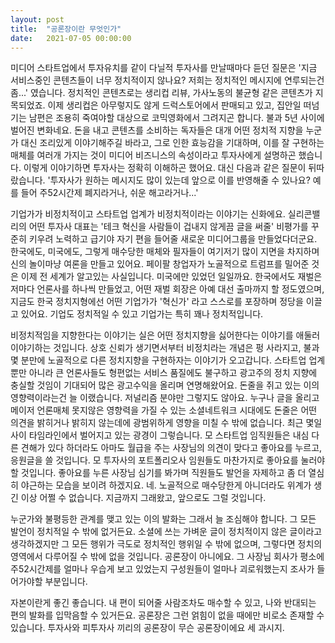 ```yaml
---
layout: post
title:  "공론장이란 무엇인가"
date:   2021-07-05 00:00:00
---
```


미디어 스타트업에서 투자유치를 같이 다닐적 투자사를 만날때마다 듣던 질문은 '지금 서비스중인 콘텐츠들이 너무 정치적이지 않나요? 저희는 정치적인 메시지에 연루되는건 좀...' 였습니다. 정치적인 콘텐츠로는 생리컵 리뷰, 가사노동의 불균형 같은 콘텐츠가 지목되었죠. 이제 생리컵은 아무렇지도 않게 드럭스토어에서 판매되고 있고, 집안일 떠넘기는 남편은 조용히 죽여야할 대상으로 코믹영화에서 그려지곤 합니다. 불과 5년 사이에 벌어진 변화네요. 돈을 내고 콘텐츠를 소비하는 독자들은 대개 어떤 정치적 지향을 누군가 대신 조리있게 이야기해주길 바라고, 그로 인한 효능감을 기대하며, 이를 잘 구현하는 매체를 여러개 가지는 것이 미디어 비즈니스의 속성이라고 투자사에게 설명하곤 했습니다. 이렇게 이야기하면 투자사는 정확히 이해하곤 했어요. 대신 다음과 같은 질문이 뒤따랐습니다. '투자사가 원하는 메시지도 많이 있는데 앞으로 이를 반영해줄 수 있나요? 예를 들어 주52시간제 폐지라거나, 쉬운 해고라거나...'

기업가가 비정치적이고 스타트업 업계가 비정치적이라는 이야기는 신화에요. 실리콘밸리의 어떤 투자사 대표는 '테크 혁신을 사람들이 겁내지 않게끔 글을 써줄' 비평가를 꾸준히 키우려 노력하고 급기야 자기 편을 들어줄 새로운 미디어그룹을 만들었다더군요. 한국에도, 미국에도, 그렇게 매수당한 매체와 필자들이 여기저기 많이 지면을 차지하며 신의 놀이마냥 여론을 만들고 있어요. 페이팔 창업자가 노골적으로 트럼프를 밀어준 것은 이제 전 세계가 알고있는 사실입니다. 미국에만 있었던 일일까요. 한국에서도 재벌은 저마다 언론사를 하나씩 만들었고, 어떤 재벌 회장은 아예 대선 출마까지 할 정도였으며, 지금도 한국 정치지형에선 어떤 기업가가 '혁신가' 라고 스스로를 포장하며 정당을 이끌고 있어요. 기업도 정치적일 수 있고 기업가는 특히 꽤나 정치적입니다.

비정치적임을 지향한다는 이야기는 실은 어떤 정치지향을 싫어한다는 이야기를 애둘러 이야기하는 것입니다. 상호 신뢰가 생기면서부터 비정치라는 개념은 펑 사라지고, 불과 몇 분만에 노골적으로 다른 정치지향을 구현하자는 이야기가 오고갑니다. 스타트업 업계 뿐만 아니라 큰 언론사들도 형편없는 서비스 품질에도 불구하고 광고주의 정치 지향에 충실할 것임이 기대되어 많은 광고수익을 올리며 연명해왔어요. 돈줄을 쥐고 있는 이의 영향력이라는건 늘 이랬습니다. 저널리즘 분야만 그렇지도 않아요. 누구나 글을 올리고 메이저 언론매체 못지않은 영향력을 가질 수 있는 소셜네트워크 시대에도 돈줄은 어떤 의견을 밝히거나 밝히지 않는데에 광범위하게 영향을 미칠 수 밖에 없습니다. 최근 몇일 사이 타임라인에서 벌어지고 있는 광경이 그렇습니다. 모 스타트업 임직원들은 내심 다른 견해가 있다 하더라도 아마도 월급을 주는 사장님의 의견이 맞다고 좋아요를 누르고, 응원글을 쓸 것입니다. 모 투자사의 포트폴리오사 임원들도 마찬가지로 좋아요를 눌러야 할 것입니다. 좋아요를 누른 사장님 심기를 봐가며 직원들도 발언을 자제하고 좀 더 열심히 야근하는 모습을 보이려 하겠지요. 네. 노골적으로 매수당한게 아니더라도 위계가 생긴 이상 어쩔 수 없습니다. 지금까지 그래왔고, 앞으로도 그럴 것입니다.

누군가와 불평등한 관계를 맺고 있는 이의 발화는 그래서 늘 조심해야 합니다. 그 모든 발언이 정치적일 수 밖에 없거든요. 소셜에 쓰는 가벼운 글이 정치적이지 않은 글이라고 생각하겠지만 그 모든 행위가 극도로 정치적인 행위일 수 밖에 없으며, 그렇다면 정치의 영역에서 다루어질 수 밖에 없을 것입니다. 공론장이 아니에요. 그 사장님 회사가 평소에 주52시간제를 얼마나 우습게 보고 있었는지 구성원들이 얼마나 괴로워했는지 조사가 들어가야할 부분입니다.

자본이란게 좋긴 좋습니다. 내 편이 되어줄 사람조차도 매수할 수 있고, 나와 반대되는 편의 발화를 입막음할 수 있거든요. 공론장은 그런 얽힘이 없을 때에만 비로소 존재할 수 있습니다. 투자사와 피투자사 끼리의 공론장이 무슨 공론장이에요 세 과시지.

